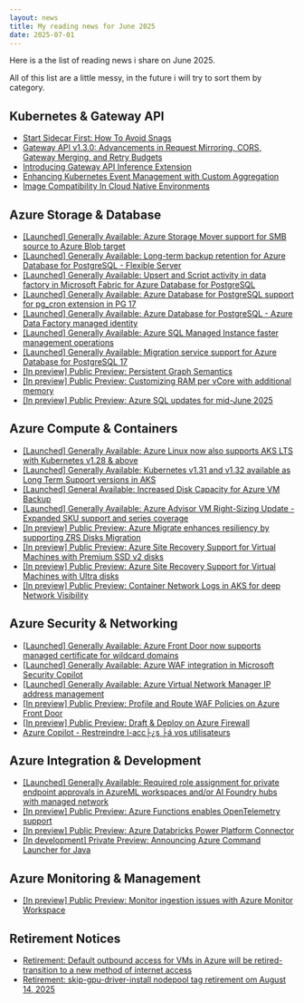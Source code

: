 ```yaml
---
layout: news
title: My reading news for June 2025
date: 2025-07-01
---
```


Here is a the list of reading news i share on June 2025.

All of this list are a little messy, in the future i will try to sort them by category.

## Kubernetes & Gateway API

- [Start Sidecar First: How To Avoid Snags](https://kubernetes.io/blog/2025/06/03/start-sidecar-first/)
- [Gateway API v1.3.0: Advancements in Request Mirroring, CORS, Gateway Merging, and Retry Budgets](https://kubernetes.io/blog/2025/06/02/gateway-api-v1-3/)
- [Introducing Gateway API Inference Extension](https://kubernetes.io/blog/2025/06/05/introducing-gateway-api-inference-extension/)
- [Enhancing Kubernetes Event Management with Custom Aggregation](https://kubernetes.io/blog/2025/06/10/enhancing-kubernetes-event-management-custom-aggregation/)
- [Image Compatibility In Cloud Native Environments](https://kubernetes.io/blog/2025/06/25/image-compatibility-in-cloud-native-environments/)

## Azure Storage & Database

- [[Launched] Generally Available: Azure Storage Mover support for SMB source to Azure Blob target](https://azure.microsoft.com/updates?id=495546?WT.mc_id=AZ-MVP-4039694)
- [[Launched] Generally Available: Long-term backup retention for Azure Database for PostgreSQL - Flexible Server](https://azure.microsoft.com/updates?id=495768?WT.mc_id=AZ-MVP-4039694)
- [[Launched] Generally Available: Upsert and Script activity in data factory in Microsoft Fabric for Azure Database for PostgreSQL](https://azure.microsoft.com/updates?id=495145?WT.mc_id=AZ-MVP-4039694)
- [[Launched] Generally Available: Azure Database for PostgreSQL support for pg_cron extension in PG 17](https://azure.microsoft.com/updates?id=495130?WT.mc_id=AZ-MVP-4039694)
- [[Launched] Generally Available: Azure Database for PostgreSQL - Azure Data Factory managed identity](https://azure.microsoft.com/updates?id=495140?WT.mc_id=AZ-MVP-4039694)
- [[Launched] Generally Available: Azure SQL Managed Instance faster management operations](https://azure.microsoft.com/updates?id=496292?WT.mc_id=AZ-MVP-4039694)
- [[Launched] Generally Available: Migration service support for Azure Database for PostgreSQL 17](https://azure.microsoft.com/updates?id=496125?WT.mc_id=AZ-MVP-4039694)
- [[In preview] Public Preview: Persistent Graph Semantics](https://azure.microsoft.com/updates?id=495985?WT.mc_id=AZ-MVP-4039694)
- [[In preview] Public Preview: Customizing RAM per vCore with additional memory](https://azure.microsoft.com/updates?id=491047?WT.mc_id=AZ-MVP-4039694)
- [[In preview] Public Preview: Azure SQL updates for mid-June 2025](https://azure.microsoft.com/updates?id=496130?WT.mc_id=AZ-MVP-4039694)

## Azure Compute & Containers

- [[Launched] Generally Available: Azure Linux now also supports AKS LTS with Kubernetes v1.28 & above](https://azure.microsoft.com/updates?id=496435?WT.mc_id=AZ-MVP-4039694)
- [[Launched] Generally Available: Kubernetes v1.31 and v1.32 available as Long Term Support versions in AKS](https://azure.microsoft.com/updates?id=496430?WT.mc_id=AZ-MVP-4039694)
- [[Launched] General Available: Increased Disk Capacity for Azure VM Backup](https://azure.microsoft.com/updates?id=496651?WT.mc_id=AZ-MVP-4039694)
- [[Launched] Generally Available: Azure Advisor VM Right-Sizing Update - Expanded SKU support and series coverage](https://azure.microsoft.com/updates?id=493047?WT.mc_id=AZ-MVP-4039694)
- [[In preview] Public Preview: Azure Migrate enhances resiliency by supporting ZRS Disks Migration](https://azure.microsoft.com/updates?id=495755?WT.mc_id=AZ-MVP-4039694)
- [[In preview] Public Preview: Azure Site Recovery Support for Virtual Machines with Premium SSD v2 disks](https://azure.microsoft.com/updates?id=495231?WT.mc_id=AZ-MVP-4039694)
- [[In preview] Public Preview: Azure Site Recovery Support for Virtual Machines with Ultra disks](https://azure.microsoft.com/updates?id=495843?WT.mc_id=AZ-MVP-4039694)
- [[In preview] Public Preview: Container Network Logs in AKS for deep Network Visibility](https://azure.microsoft.com/updates?id=486756?WT.mc_id=AZ-MVP-4039694)

## Azure Security & Networking

- [[Launched] Generally Available: Azure Front Door now supports managed certificate for wildcard domains](https://azure.microsoft.com/updates?id=496631?WT.mc_id=AZ-MVP-4039694)
- [[Launched] Generally Available: Azure WAF integration in Microsoft Security Copilot](https://azure.microsoft.com/updates?id=496536?WT.mc_id=AZ-MVP-4039694)
- [[Launched] Generally Available: Azure Virtual Network Manager IP address management](https://azure.microsoft.com/updates?id=484347?WT.mc_id=AZ-MVP-4039694)
- [[In preview] Public Preview: Profile and Route WAF Policies on Azure Front Door](https://azure.microsoft.com/updates?id=495826?WT.mc_id=AZ-MVP-4039694)
- [[In preview] Public Preview: Draft & Deploy on Azure Firewall](https://azure.microsoft.com/updates?id=496523?WT.mc_id=AZ-MVP-4039694)
- [Azure Copilot - Restreindre l-acc├¿s ├á vos utilisateurs](https://woivre.fr/blog/2025/06/azure-copilot-restreindre-lacces-a-vos-utilisateurs)

## Azure Integration & Development

- [[Launched] Generally Available: Required role assignment for private endpoint approvals in AzureML workspaces and/or AI Foundry hubs with managed network](https://azure.microsoft.com/updates?id=495600?WT.mc_id=AZ-MVP-4039694)
- [[In preview] Public Preview: Azure Functions enables OpenTelemetry support](https://azure.microsoft.com/updates?id=496415?WT.mc_id=AZ-MVP-4039694)
- [[In preview] Public Preview: Azure Databricks Power Platform Connector](https://azure.microsoft.com/updates?id=490306?WT.mc_id=AZ-MVP-4039694)
- [[In development] Private Preview: Announcing Azure Command Launcher for Java](https://azure.microsoft.com/updates?id=496173?WT.mc_id=AZ-MVP-4039694)

## Azure Monitoring & Management

- [[In preview] Public Preview: Monitor ingestion issues with Azure Monitor Workspace](https://azure.microsoft.com/updates?id=497085?WT.mc_id=AZ-MVP-4039694)

## Retirement Notices

- [Retirement: Default outbound access for VMs in Azure will be retired- transition to a new method of internet access](https://azure.microsoft.com/updates?id=default-outbound-access-for-vms-in-azure-will-be-retired-transition-to-a-new-method-of-internet-access?WT.mc_id=AZ-MVP-4039694)
- [Retirement: skip-gpu-driver-install nodepool tag retirement om August 14, 2025](https://azure.microsoft.com/updates?id=496440?WT.mc_id=AZ-MVP-4039694)

